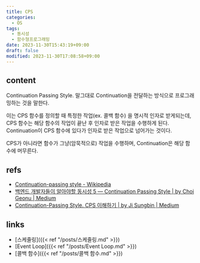 ```yaml
---
title: CPS
categories:
  - OS
tags:
  - 동시성
  - 함수형프로그래밍
date: 2023-11-30T15:43:19+09:00
draft: false
modified: 2023-11-30T17:08:58+09:00
---
```


## content
Continuation Passing Style. 말그대로 Continuation을 전달하는 방식으로 프로그래밍하는 것을 말한다.

이는 CPS 함수를 정의할 때 특정한 작업(ex. 콜백 함수) 을 명시적 인자로 받게되는데, CPS 함수는 해당 함수의 작업이 끝난 후 인자로 받은 작업을 수행하게 된다. Continuation이 CPS 함수에 있다가 인자로 받은 작업으로 넘어가는 것이다.

CPS가 아니라면 함수가 그냥(암묵적으로) 작업을 수행하며, Continuation은 해당 함수에 머무른다.

## refs
- [Continuation-passing style - Wikipedia](https://en.wikipedia.org/wiki/Continuation-passing_style)
- [백엔드 개발자들이 알아야할 동시성 5 — Continuation Passing Style | by Choi Geonu | Medium](https://choi-geonu.medium.com/%EB%B0%B1%EC%97%94%EB%93%9C-%EA%B0%9C%EB%B0%9C%EC%9E%90%EB%93%A4%EC%9D%B4-%EC%95%8C%EC%95%84%EC%95%BC%ED%95%A0-%EB%8F%99%EC%8B%9C%EC%84%B1-5-continuation-passing-style-5058ab5cb781)
- [Continuation-Passing Style. CPS 이해하기 | by Ji Sungbin | Medium](https://jisungbin.medium.com/continuation-passing-style-863608b37c18)


## links
- [스케줄링]({{< ref "/posts/스케줄링.md" >}})
- [Event Loop]({{< ref "/posts/Event Loop.md" >}})
- [콜백 함수]({{< ref "/posts/콜백 함수.md" >}})
